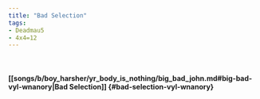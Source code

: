 ```yaml
---
title: "Bad Selection"
tags:
- Deadmau5
- 4x4=12
---
```

&nbsp;
#### [[songs/b/boy_harsher/yr_body_is_nothing/big_bad_john.md#big-bad-vyl-wnanory|Bad Selection]] {#bad-selection-vyl-wnanory}
